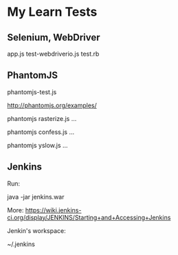 My Learn Tests
==============

Selenium, WebDriver
-------------------

app.js
test-webdriverio.js
test.rb

PhantomJS
---------

phantomjs-test.js

http://phantomjs.org/examples/

phantomjs rasterize.js ...

phantomjs confess.js ...

phantomjs yslow.js ...

Jenkins
-------

Run:

java -jar jenkins.war

More: https://wiki.jenkins-ci.org/display/JENKINS/Starting+and+Accessing+Jenkins

Jenkin's workspace:

~/.jenkins

